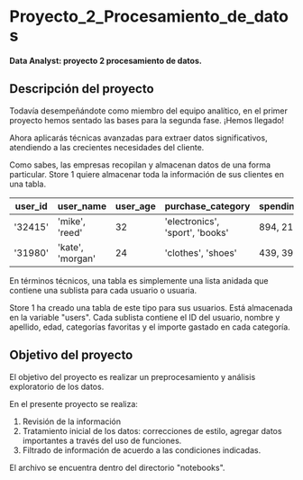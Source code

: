 # Proyecto_2_Procesamiento_de_datos
 
 **Data Analyst: proyecto 2 procesamiento de datos.**

## **Descripción del proyecto**

Todavía desempeñándote como miembro del equipo analítico, en el primer proyecto hemos sentado las bases para la segunda fase. 
¡Hemos llegado! 

Ahora aplicarás técnicas avanzadas para extraer datos significativos, atendiendo a las crecientes necesidades del cliente.

Como sabes, las empresas recopilan y almacenan datos de una forma particular. Store 1 quiere almacenar toda la información de sus clientes en una tabla.


| user_id | user_name | user_age | purchase_category | spending_per_category |
| --- | --- | --- | --- | --- |
| '32415' | 'mike', 'reed' | 32 | 'electronics', 'sport', 'books' | 894, 213, 173 |
| '31980' | 'kate', 'morgan' | 24 | 'clothes', 'shoes' | 439, 390 |

En términos técnicos, una tabla es simplemente una lista anidada que contiene una sublista para cada usuario o usuaria.

Store 1 ha creado una tabla de este tipo para sus usuarios. Está almacenada en la variable "users". Cada sublista contiene el ID del usuario, nombre y apellido, edad, categorías favoritas y el importe gastado en cada categoría.

## **Objetivo del proyecto**

El objetivo del proyecto es realizar un preprocesamiento y análisis exploratorio de los datos.

En el presente proyecto se realiza:

1.	Revisión de la información
2.	Tratamiento inicial de los datos: correcciones de estilo, agregar datos importantes a través del uso de funciones.
3.	Filtrado de información de acuerdo a las condiciones indicadas.

El archivo se encuentra dentro del directorio "notebooks".